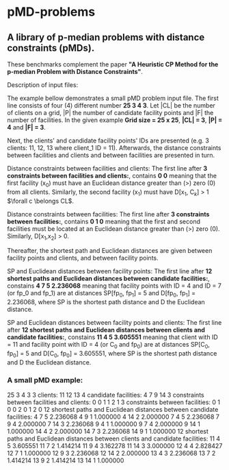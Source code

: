 # pMD-problems
## A library of p-median problems with distance constraints (pMDs).  

These benchmarks complement the paper **"A Heuristic CP Method for the p-median Problem with Distance Constraints"**.


Description of input files:

The example bellow demonstrates a small pMD problem input file. The first line consists of four (4) different number **25 3 4 3**. Let |CL| be the number of clients on a grid, |P| the number of candidate facility points and |F| the number of facilities. In the given example **Grid size = 25 x 25**, **|CL| = 3**, **|P| = 4** and **|F| = 3**.

Next, the clients' and candidate facility points' IDs are presented (e.g. 3 clients: 11, 12, 13 where client_1 ID = 11). Afterwards, the distance constraints between facilities and clients and between facilities are presented in turn. 

Distance constraints between facilities and clients:
The first line after **3 constraints between facilities and clients:**, contains **0 0** meaning that the first facility (x$_0$) must have an Euclidean distance greater than (>) zero (0) from all clients. Similarly, the second facility (x$_1$) must have D[x$_1$, C$_k$] > 1 $\forall c \belongs CL$.

Distance constraints between facilities:
The first line after **3 constraints between facilities:**, contains **0 1 0** meaning that the first and second facilities must be located at an Euclidean distance greater than (>) zero (0). Similarly, D[x$_1$,x$_2$] > 0.

Thereafter, the shortest path and Euclidean distances are given between facility points and clients, and between facility points. 

SP and Euclidean distances between facility points:
The first line after **12 shortest paths and Euclidean distances between candidate facilities:**, constains **4 7 5 2.236068** meaning that facility points with ID = 4 and ID = 7 (or fp_0 and fp_1) are at distances SP[fp$_0$, fp$_1$] = 5 and D[fp$_0$, fp$_1$] = 2.236068, where SP is the shortest path distance and D the Euclidean distance.

SP and Euclidean distances between facility points and clients:
The first line after **12 shortest paths and Euclidean distances between clients and candidate facilities:**, constains **11 4 5 3.605551** meaning that client with ID = 11 and facility point with ID = 4 (or C$_0$ and fp$_0$) are at distances SP[C$_0$, fp$_0$] = 5 and D[C$_0$, fp$_0$] = 3.605551, where SP is the shortest path distance and D the Euclidean distance.


### A small pMD example:

25 3 4 3
3 clients:
11
12
13
4 candidate facilities:
4
7
9
14
3 constraints between facilities and clients:
0 0
1 1
2 1
3 constraints between facilities:
0 1 0
0 2 0
1 2 0
12 shortest paths and Euclidean distances between candidate facilities:
4 7 5 2.236068
4 9 1 1.000000
4 14 2 2.000000
7 4 5 2.236068
7 9 4 2.000000
7 14 3 2.236068
9 4 1 1.000000
9 7 4 2.000000
9 14 1 1.000000
14 4 2 2.000000
14 7 3 2.236068
14 9 1 1.000000
12 shortest paths and Euclidean distances between clients and candidate facilities:
11 4 5 3.605551
11 7 2 1.414214
11 9 4 3.162278
11 14 3 3.000000
12 4 4 2.828427
12 7 1 1.000000
12 9 3 2.236068
12 14 2 2.000000
13 4 3 2.236068
13 7 2 1.414214
13 9 2 1.414214
13 14 1 1.000000
